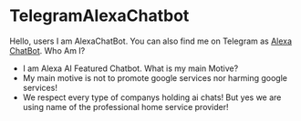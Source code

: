 # TelegramAlexaChatbot
Hello, users
I am AlexaChatBot. You can also find me on Telegram as [Alexa ChatBot](https://t.me/AlexaChatRoBot).
Who Am I?
- I am Alexa AI Featured Chatbot.
What is my main Motive?
- My main motive is not to promote google services nor harming google services!
- We respect every type of companys holding ai chats!
But yes we are using name of the professional home service provider!
